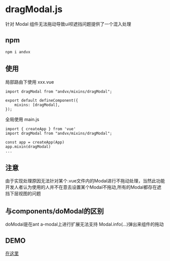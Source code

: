 # dragModal.js

针对 Modal 组件无法拖动导致ui呗遮挡问题提供了一个混入处理

## npm
```
npm i andvx
```

## 使用
局部路由下使用 xxx.vue
```
import dragModal from "andvx/mixins/dragModal";

export default defineComponent({
    mixins: [dragModal],
});
```

全局使用 main.js
```
import { createApp } from 'vue'
import dragModal from "andvx/mixins/dragModal";

const app = createApp(App)
app.mixin(dragModal)
...
```

## 注意

由于实现处理原因无法针对某个.vue文件内的Modal进行不拖动处理，当然此功能开发人者认为使用的人并不在意去设置某个Modal不拖动,所有的Modal都存在遮挡下层视图的问题


## 与components/doModal的区别

doModal是在ant a-modal上进行扩展无法支持 Modal.info(...)弹出来组件的拖动
## DEMO

[在这里](../src/views/modal/index.vue)